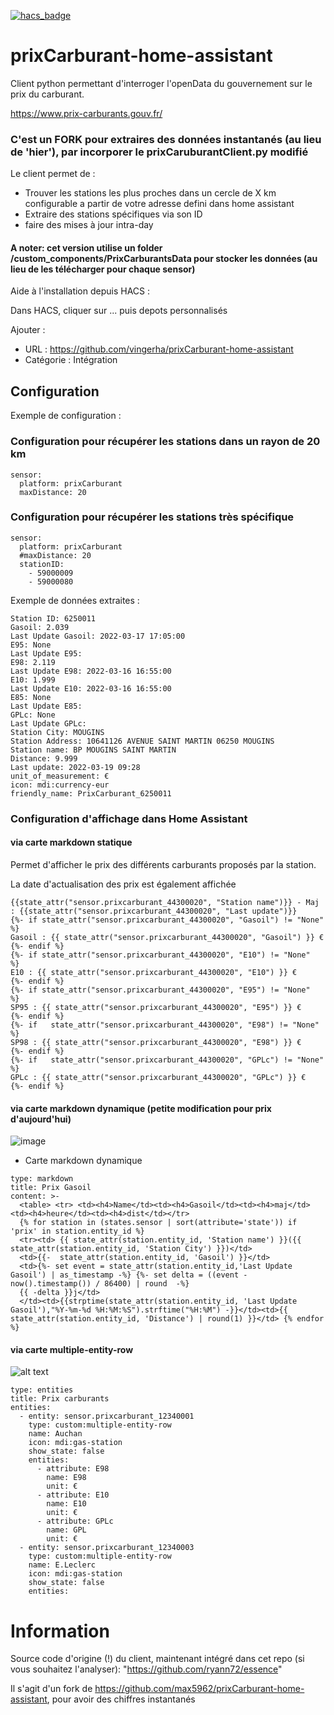 [![hacs_badge](https://img.shields.io/badge/HACS-Default-orange.svg)](https://github.com/custom-components/hacs)
# prixCarburant-home-assistant
Client python permettant d'interroger l'openData du gouvernement sur le prix du carburant.

https://www.prix-carburants.gouv.fr/

<h3> C'est un FORK pour extraires des données instantanés (au lieu de 'hier'), par incorporer le prixCaruburantClient.py modifié </h3>

Le client permet de :
 - Trouver les stations les plus proches dans un cercle de X km configurable a partir de votre adresse defini dans home assistant
 - Extraire des stations spécifiques via son ID
 - faire des mises à jour intra-day

<h4> A noter: cet version utilise un folder /custom_components/PrixCarburantsData pour stocker les données (au lieu de les télécharger pour chaque sensor) </h4>

Aide à l'installation depuis HACS :

Dans HACS, cliquer sur ... puis depots personnalisés

Ajouter :

- URL : https://github.com/vingerha/prixCarburant-home-assistant
- Catégorie : Intégration

## Configuration
Exemple de configuration :

### Configuration pour récupérer les stations dans un rayon de 20 km
```
sensor:
  platform: prixCarburant
  maxDistance: 20
```

### Configuration pour récupérer les stations très spécifique   
```
sensor:
  platform: prixCarburant
  #maxDistance: 20
  stationID:
    - 59000009
    - 59000080
```


Exemple de données extraites :
```
Station ID: 6250011
Gasoil: 2.039
Last Update Gasoil: 2022-03-17 17:05:00
E95: None
Last Update E95: 
E98: 2.119
Last Update E98: 2022-03-16 16:55:00
E10: 1.999
Last Update E10: 2022-03-16 16:55:00
E85: None
Last Update E85: 
GPLc: None
Last Update GPLc: 
Station City: MOUGINS
Station Address: 10641126 AVENUE SAINT MARTIN 06250 MOUGINS
Station name: BP MOUGINS SAINT MARTIN
Distance: 9.999
Last update: 2022-03-19 09:28
unit_of_measurement: €
icon: mdi:currency-eur
friendly_name: PrixCarburant_6250011
```
### Configuration d'affichage dans Home Assistant

#### via carte markdown statique

Permet d'afficher le prix des différents carburants proposés par la station.

La date d'actualisation des prix est également affichée
```
{{state_attr("sensor.prixcarburant_44300020", "Station name")}} - Maj : {{state_attr("sensor.prixcarburant_44300020", "Last update")}}
{%- if state_attr("sensor.prixcarburant_44300020", "Gasoil") != "None"  %}
Gasoil : {{ state_attr("sensor.prixcarburant_44300020", "Gasoil") }} €
{%- endif %}
{%- if state_attr("sensor.prixcarburant_44300020", "E10") != "None"  %}
E10 : {{ state_attr("sensor.prixcarburant_44300020", "E10") }} €
{%- endif %}
{%- if state_attr("sensor.prixcarburant_44300020", "E95") != "None"  %}
SP95 : {{ state_attr("sensor.prixcarburant_44300020", "E95") }} €
{%- endif %}
{%- if   state_attr("sensor.prixcarburant_44300020", "E98") != "None"  %}
SP98 : {{ state_attr("sensor.prixcarburant_44300020", "E98") }} €
{%- endif %}
{%- if   state_attr("sensor.prixcarburant_44300020", "GPLc") != "None"  %}
GPLc : {{ state_attr("sensor.prixcarburant_44300020", "GPLc") }} €
{%- endif %}
```

#### via carte markdown dynamique (petite modification pour prix d'aujourd'hui)

![image](https://user-images.githubusercontent.com/44190435/159115045-7e02a1ad-6396-4f1f-b453-8ac1715c7578.png)

* Carte markdown dynamique
```
type: markdown
title: Prix Gasoil
content: >-
  <table> <tr> <td><h4>Name</td><td><h4>Gasoil</td><td><h4>maj</td><td><h4>heure</td><td><h4>dist</td></tr> 
  {% for station in (states.sensor | sort(attribute='state')) if 'prix' in station.entity_id %} 
  <tr><td> {{ state_attr(station.entity_id, 'Station name') }}({{ state_attr(station.entity_id, 'Station City') }})</td>
  <td>{{-  state_attr(station.entity_id, 'Gasoil') }}</td>
  <td>{%- set event = state_attr(station.entity_id,'Last Update Gasoil') | as_timestamp -%} {%- set delta = ((event - now().timestamp()) / 86400) | round  -%}
  {{ -delta }}j</td>
  </td><td>{{strptime(state_attr(station.entity_id, 'Last Update Gasoil'),"%Y-%m-%d %H:%M:%S").strftime("%H:%M") -}}</td><td>{{ state_attr(station.entity_id, 'Distance') | round(1) }}</td> {% endfor %}
```

#### via carte multiple-entity-row

![alt text](https://forum.hacf.fr/uploads/default/original/2X/5/5bcb6d091aa764431ddb271c3087c7544013c599.png)

```
type: entities
title: Prix carburants
entities:
  - entity: sensor.prixcarburant_12340001
    type: custom:multiple-entity-row
    name: Auchan
    icon: mdi:gas-station
    show_state: false
    entities:
      - attribute: E98
        name: E98
        unit: €
      - attribute: E10
        name: E10
        unit: €
      - attribute: GPLc
        name: GPL
        unit: €
  - entity: sensor.prixcarburant_12340003
    type: custom:multiple-entity-row
    name: E.Leclerc
    icon: mdi:gas-station
    show_state: false
    entities:
```

# Information

Source code d'origine (!) du client, maintenant intégré dans cet repo (si vous souhaitez l'analyser): "https://github.com/ryann72/essence"

Il s'agit d'un fork de https://github.com/max5962/prixCarburant-home-assistant, pour avoir des chiffres instantanés
